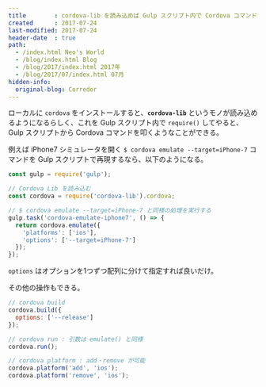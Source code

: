 ```yaml
---
title        : cordova-lib を読み込めば Gulp スクリプト内で Cordova コマンドが叩ける
created      : 2017-07-24
last-modified: 2017-07-24
header-date  : true
path:
  - /index.html Neo's World
  - /blog/index.html Blog
  - /blog/2017/index.html 2017年
  - /blog/2017/07/index.html 07月
hidden-info:
  original-blog: Corredor
---
```


ローカルに `cordova` をインストールすると、**`cordova-lib`** というモノが読み込めるようになるらしく、これを Gulp スクリプト内で `require()` してやると、Gulp スクリプトから Cordova コマンドを叩くようなことができる。

例えば iPhone7 シミュレータを開く `$ cordova emulate --target=iPhone-7` コマンドを Gulp スクリプトで再現するなら、以下のようになる。

```javascript
const gulp = require('gulp');

// Cordova Lib を読み込む
const cordova = require('cordova-lib').cordova;

// $ cordova emulate --target=iPhone-7 と同様の処理を実行する
gulp.task('cordova-emulate-iphone7', () => {
  return cordova.emulate({
    'platforms': ['ios'],
    'options': ['--target=iPhone-7']
  });
});
```

`options` はオプションを1つずつ配列に分けて指定すれば良いだけ。

その他の操作もできる。

```javascript
// cordova build
cordova.build({
  options: ['--release']
});

// cordova run : 引数は emulate() と同様
cordova.run();

// cordova platform : add・remove が可能
cordova.platform('add', 'ios');
cordova.platform('remove', 'ios');
```
